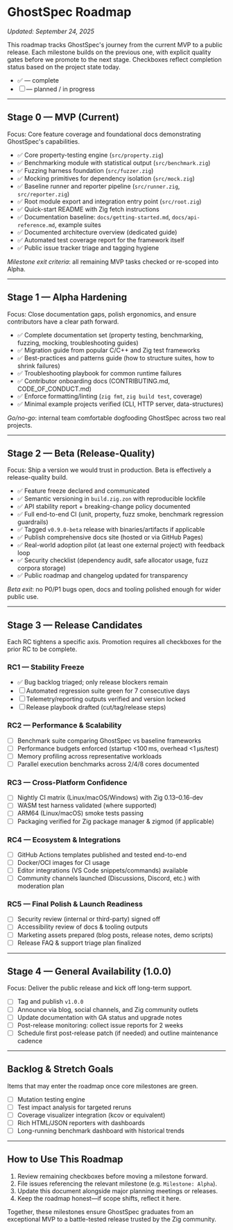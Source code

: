 # GhostSpec Roadmap

_Updated: September 24, 2025_

This roadmap tracks GhostSpec's journey from the current MVP to a public release. Each milestone builds on the previous one, with explicit quality gates before we promote to the next stage. Checkboxes reflect completion status based on the project state today.

- ✅ — complete
- ☐ — planned / in progress

---

## Stage 0 — MVP (Current)

Focus: Core feature coverage and foundational docs demonstrating GhostSpec's capabilities.

- ✅ Core property-testing engine (`src/property.zig`)
- ✅ Benchmarking module with statistical output (`src/benchmark.zig`)
- ✅ Fuzzing harness foundation (`src/fuzzer.zig`)
- ✅ Mocking primitives for dependency isolation (`src/mock.zig`)
- ✅ Baseline runner and reporter pipeline (`src/runner.zig`, `src/reporter.zig`)
- ✅ Root module export and integration entry point (`src/root.zig`)
- ✅ Quick-start README with Zig fetch instructions
- ✅ Documentation baseline: `docs/getting-started.md`, `docs/api-reference.md`, example suites
- ✅ Documented architecture overview (dedicated guide)
- ✅ Automated test coverage report for the framework itself
- ✅ Public issue tracker triage and tagging hygiene

_Milestone exit criteria_: all remaining MVP tasks checked or re-scoped into Alpha.

---

## Stage 1 — Alpha Hardening

Focus: Close documentation gaps, polish ergonomics, and ensure contributors have a clear path forward.

- ✅ Complete documentation set (property testing, benchmarking, fuzzing, mocking, troubleshooting guides)
- ✅ Migration guide from popular C/C++ and Zig test frameworks
- ✅ Best-practices and patterns guide (how to structure suites, how to shrink failures)
- ✅ Troubleshooting playbook for common runtime failures
- ✅ Contributor onboarding docs (CONTRIBUTING.md, CODE_OF_CONDUCT.md)
- ✅ Enforce formatting/linting (`zig fmt`, `zig build test`, coverage)
- ✅ Minimal example projects verified (CLI, HTTP server, data-structures)

_Go/no-go_: internal team comfortable dogfooding GhostSpec across two real projects.

---

## Stage 2 — Beta (Release-Quality)

Focus: Ship a version we would trust in production. Beta is effectively a release-quality build.

- ✅ Feature freeze declared and communicated
- ✅ Semantic versioning in `build.zig.zon` with reproducible lockfile
- ✅ API stability report + breaking-change policy documented
- ✅ Full end-to-end CI (unit, property, fuzz smoke, benchmark regression guardrails)
- ✅ Tagged `v0.9.0-beta` release with binaries/artifacts if applicable
- ✅ Publish comprehensive docs site (hosted or via GitHub Pages)
- ✅ Real-world adoption pilot (at least one external project) with feedback loop
- ✅ Security checklist (dependency audit, safe allocator usage, fuzz corpora storage)
- ✅ Public roadmap and changelog updated for transparency

_Beta exit_: no P0/P1 bugs open, docs and tooling polished enough for wider public use.

---

## Stage 3 — Release Candidates

Each RC tightens a specific axis. Promotion requires all checkboxes for the prior RC to be complete.

### RC1 — Stability Freeze
- ✅ Bug backlog triaged; only release blockers remain
- ☐ Automated regression suite green for 7 consecutive days
- ☐ Telemetry/reporting outputs verified and version locked
- ☐ Release playbook drafted (cut/tag/release steps)

### RC2 — Performance & Scalability
- ☐ Benchmark suite comparing GhostSpec vs baseline frameworks
- ☐ Performance budgets enforced (startup <100 ms, overhead <1 µs/test)
- ☐ Memory profiling across representative workloads
- ☐ Parallel execution benchmarks across 2/4/8 cores documented

### RC3 — Cross-Platform Confidence
- ☐ Nightly CI matrix (Linux/macOS/Windows) with Zig 0.13–0.16-dev
- ☐ WASM test harness validated (where supported)
- ☐ ARM64 (Linux/macOS) smoke tests passing
- ☐ Packaging verified for Zig package manager & zigmod (if applicable)

### RC4 — Ecosystem & Integrations
- ☐ GitHub Actions templates published and tested end-to-end
- ☐ Docker/OCI images for CI usage
- ☐ Editor integrations (VS Code snippets/commands) available
- ☐ Community channels launched (Discussions, Discord, etc.) with moderation plan

### RC5 — Final Polish & Launch Readiness
- ☐ Security review (internal or third-party) signed off
- ☐ Accessibility review of docs & tooling outputs
- ☐ Marketing assets prepared (blog posts, release notes, demo scripts)
- ☐ Release FAQ & support triage plan finalized

---

## Stage 4 — General Availability (1.0.0)

Focus: Deliver the public release and kick off long-term support.

- ☐ Tag and publish `v1.0.0`
- ☐ Announce via blog, social channels, and Zig community outlets
- ☐ Update documentation with GA status and upgrade notes
- ☐ Post-release monitoring: collect issue reports for 2 weeks
- ☐ Schedule first post-release patch (if needed) and outline maintenance cadence

---

## Backlog & Stretch Goals

Items that may enter the roadmap once core milestones are green.

- ☐ Mutation testing engine
- ☐ Test impact analysis for targeted reruns
- ☐ Coverage visualizer integration (kcov or equivalent)
- ☐ Rich HTML/JSON reporters with dashboards
- ☐ Long-running benchmark dashboard with historical trends

---

## How to Use This Roadmap

1. Review remaining checkboxes before moving a milestone forward.
2. File issues referencing the relevant milestone (e.g. `Milestone: Alpha`).
3. Update this document alongside major planning meetings or releases.
4. Keep the roadmap honest—if scope shifts, reflect it here.

Together, these milestones ensure GhostSpec graduates from an exceptional MVP to a battle-tested release trusted by the Zig community.
